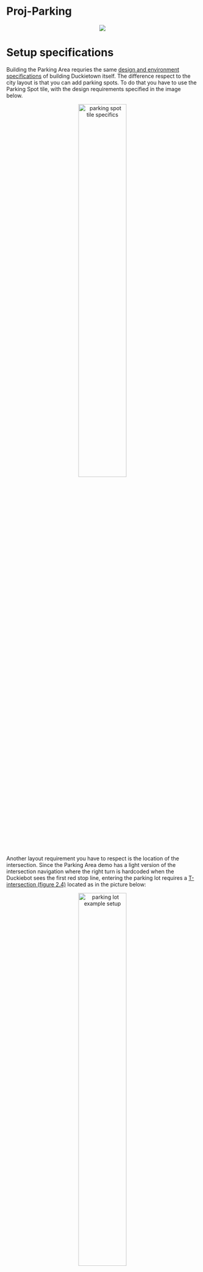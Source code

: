 
# Proj-Parking

<p align="center">
     <img src="media/parking-gift.gif" />
</p>


# Setup specifications

Building the Parking Area requries the same [design and environment specifications][duckietown_layout_specs] of building Duckietown itself.
The difference respect to the city layout is that you can add parking spots. To do that you have to use the Parking Spot tile, with the design requirements specified in the image below.

<p align="center">
     <img src="media/data-from-img-DT19_tile_parking-texture-annotation.png" width="50%" height="50%" alt="parking spot tile specifics"/>
</p>

<!--![parking spot tile specifics][spot_spec_tile] *figure 1*-->

Another layout requirement you have to respect is the location of the intersection. Since the Parking Area demo has a light version of the intersection navigation where the right turn is hardcoded when the Duckiebot sees the first red stop line, entering the parking lot requires a [T-intersection (figure 2.4)][duckietown_layout_specs] located as in the picture below:

<p align="center">
     <img src="media/data-from-img-DT19_map_parking-area-texture.png" width="50%" height="50%" alt="parking lot example setup"/>
</p>

<!--![parking lot example setup][lot_example] *figure 2*-->

To let the Duckiebot enter the parking lot, you have to edit the April Tag IDs in the file [random_april_tag_turns_node.py][april_tag_file] according to the April Tags at your intersection of the entrance of your Parking Area. Be carfull, the intersection at the entrance has to be such that the others Duckiebots that are running indefinite navigation will never go into the Parking Area if they are not told so. Make sure also that there is an April Tag for the Duckiebots that are leaving the parking lot so that indefinite navgation knows how to behave.

# How to run the demo

Running the Parking Area demo requires the same steps of building others Duckietown demos.

Before starting describing the precedure to run the demo, you have to check the following requirements:

* Be sure that dt-core, dt-car-interface, dt-duckiebot-interface, dt-ros-commons images are updated. If not pull them:

    `docker -H $BOTNAME.local pull duckietown/dt-core:daffy-arm32v7`

    `docker -H $BOTNAME .local pull duckietown/dt-car-interface:daffy-arm32v7`

    `docker -H $BOTNAME.local pull duckietown/dt-duckiebot-interface:daffy-arm32v7`

    `docker -H $BOTNAME.local pull duckietown/dt-ros-commons:daffy-arm32v7`

If all the images are updated you can start following the following steps:

1. Make sure all old containers from the images dt-duckiebot-interface, dt-car-interface, and dt-core are stopped. These containers can have different names, instead look at the image name from which they are run.    

2. Start all the drivers in dt-duckiebot-interface:

    `dts duckiebot demo --demo_name all_drivers --duckiebot_name $BOTNAME --package_name duckiebot_interface --image duckietown/dt-duckiebot-interface:daffy`
    
    and the glue nodes that handle the joystick mapping and the kinematics:

    `dts duckiebot demo --demo_name all --duckiebot_name $BOTNAME --package_name car_interface --image duckietown/dt-car-interface:daffy`

3. Be sure that the step 2 worked, then you can **build** the docker container as follows:
    `docker -H $BOTNAME.local build --no-cache -t proj-parking:BRANCH_NAME .`

4. After that if there where no errors, you can **run** the parking demo:

    `docker -H $BOTNAME.local run -it --rm -v /data:/data --privileged --network=host proj-parking:BRANCH_NAME`

5. Start the Joystic and press `a` to start the demo:

    `dts duckiebot keyboard_control $BOTNAME`


:warning: Make sure to change _`$BOTNAME`_ and _`$BRANCH_NAME`_ with your Duckiebot hostname and the branch you are in respectively.

:bulb: To avoid writing all the commands described above you can use the corresponding [scripts][scripts]. :warning: Remember to change the _`$BOTNAME`_ in each of them. 

# How to do a perfect parking

The parking demo starts with indefinite navigation. So when it starts the Duckiebot goes just around duckietown. To make it park you have to follow the 

1. Start the `rqt` with the following commands:

    `dts start_gui_tools $BOTNAME`

    then write `rqt` and press `Enter`.

2. Navigate to `Plugins>Topics>Message Publisher`.
3. Search for the Topic `/$BOTNAME/parking_on` and flag the data to **True**. In this way when the Duckiebot finds the intersection to entering the parking Area, it will recognize it and after crossing the intersection the *Finete State Machine* (FMS) will switch to `PARKING_LANE_FOLLOWING`.
4. After that the Duckiebot will park if there are free parking spots into the Parking lot. 

5. To let the Duckiebot exit, you have to switch to **True** the Topic `/$BOTNAME/parking/time_exiting_parking_spot`. The Duckiebot will switch on the LEDs and after at maximum 80 seconds the exiting maneuver will start.

6. After turning right at the Parking Area intersection the FSM will start indefinite navigation, and the Duckiebot will go back to Duckietown.


# Future improvements
There are many improvements that can be done, such as:

1. Using indefinite navigation, so that the parking lot is completely customizable and there is not the constraint on the intersection.
2. Backward entering to completely avoid crashes.

# Troubleshooting

Something went wrong during the demo? We can probably help you! These are the problems we had, if you don't find the answer to you problem, try to ask in [Duckietown Slack channel][duckietown_slack]. 

### Building and Running
1. If your Duckiebot does not yield satisfactory results in intersection navigation have a look to this guide [**Intersection troubleshooting**][intersection_trouble], there you can find how to tune the parameters to have goods turns (note that this is not part of the parking node).
2. In the case you have error regarding the LEDs Pattern or related to ROS, be sure you have updated the docker images as explained in the section [**How to run the demo**](#how-to-run-the-demo).
3. If you cannot control your Duckiebot with the Joystic or the demo doesn't start after pressing `a`, be sure you are running the demos. To check it, go to portainer (http://BOTNAME.local:9000), the containers `demo_all` and `demo` have to appear there. If you cannot access to portainer have a look from docker running `docker -H $BOTNAME.local ps`.
### Parking maneuver
1. If the backward exit doesn't work properly, make the blue tape just 4-5 centimeters longer so that it can be seen by the Duckiebot when it is parked.
2. If the Duckiebot stops too close/far from the white line change the cropping of the image [in the white line detector][white_line].
3. If the Duckiebot stops too close/far from the red line change the cropping of the image [in the red line detector][red_line].
4. If the backward left turn is too much or not enough change the duration of the [turn][turn_duration].
5. if the Duckiebot starts turning too early/late during the exiting maneuver change the exiting [cropping of the image][crop_green_exit].
6. If the Duckiebot doesn't detect free parking spots, or if it sees them even they are taken, adapt the [searching cropping][crop_green].
7. If the parking position is not satisfying with respect to the blue line, change the [d offset][d_offset].
8. If the blob detection has too many false positives/negatives tune [these parameters][parameters_blob]. Please note that the `WHITE_THRESHOLD` is the crucial parameter but it is very sensitive to small changes.

# Light Parking version

If you want to test just the Parking Area, you can use a light version of the project that is in the brach [**v1-testable**][v1_testable]. This version doesn't use indefinite navigation and the Duckiebot leaves the parking spot automatically after 5 seconds.

 The procedure to build and run the demo is the same illustrated in the section [**How to run the demo**](#how-to-run-the-demo). The demo will start just after the intersection in Duckietown to enter the parking lot. 
 
 :warning: Be carefull, the Duckiebot will automatically exit the parking spot and go out the parking lot. 

 :warning: If you want to reset the parking state to `ENTERING_PARKING_LOT`, you need to switch to **TRUE** the Topic `/$BOTNAME/parking/start_from`.



# Team

## Mentor
* Tomasz Zaluska
* Gioele Zardini

## Supervisor
* Jacopo Tani

## Students

* [Trevor Phillips](https://github.com/trevphil)

* [Linus Lingg](https://github.com/Linus1994)

* [Vincenzo Polizzi](https://github.com/viciopoli01)


[scripts]:https://github.com/duckietown-ethz/proj-parking/tree/v1/scripts


[v1_testable]:https://github.com/duckietown-ethz/proj-parking/tree/v1-testable

[duckietown_layout_specs]:https://docs.duckietown.org/daffy/opmanual_duckietown/out/dt_ops_appearance_specifications.html "Duckietown design and environment specifications"

[spot_spec_tile]:media/data-from-img-DT19_tile_parking-texture-annotation.png#res
[spot_tile]:media/data-from-img-DT19_tile_parking-texture.png#res "Parking tile design specifications"

[lot_example]:media/data-from-img-DT19_map_parking-area-texture.png#res "Parking area layout example"

[april_tag_file]: https://github.com/duckietown-ethz/proj-parking/blob/v1/packages/navigation/src/random_april_tag_turns_node.py#L113-L118

[duckietown_slack]: https://join.slack.com/t/duckietown/shared_invite/enQtNTU0Njk4NzU2NTY1LWM2YzdlNmJmOTg4MzAyODc2YTI3YTc5MzE2MThkZGUwYTFkZWQ4M2ZlZGU1YTZhYjg5YTgzNDkyMzI2ZjNhZWE

[intersection_trouble]: https://docs.duckietown.org/daffy/opmanual_duckiebot/out/trouble_unicorn_intersection.html


[white_line]:https://github.com/duckietown-ethz/proj-parking/blob/v1/packages/parking/src/white_line_detection.py#L26

[red_line]:https://github.com/duckietown-ethz/proj-parking/blob/v1/packages/parking/src/red_line_detection.py#L24

[turn_duration]:https://github.com/duckietown-ethz/proj-parking/blob/v1/packages/parking/src/parking.py#L393

[crop_green_exit]:https://github.com/duckietown-ethz/proj-parking/blob/v1/packages/parking/src/free_parking_detection.py#L29

[crop_green]:https://github.com/duckietown-ethz/proj-parking/blob/v1/packages/parking/src/free_parking_detection.py#L30

[d_offset]:https://github.com/duckietown-ethz/proj-parking/blob/v1/packages/parking/src/parking.py#L372

[parameters_blob]:https://github.com/duckietown-ethz/proj-parking/blob/v1/packages/parking/src/led_detection.py#L26-L31
